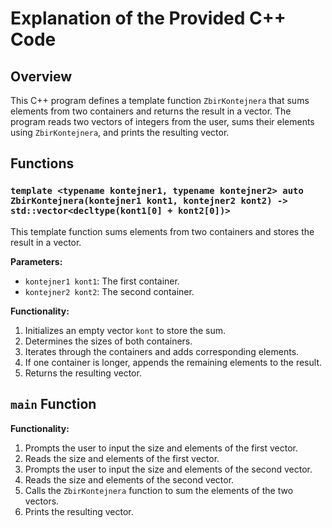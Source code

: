 # Explanation of the Provided C++ Code

## Overview
This C++ program defines a template function `ZbirKontejnera` that sums elements from two containers and returns the result in a vector. The program reads two vectors of integers from the user, sums their elements using `ZbirKontejnera`, and prints the resulting vector.

## Functions

### `template <typename kontejner1, typename kontejner2> auto ZbirKontejnera(kontejner1 kont1, kontejner2 kont2) -> std::vector<decltype(kont1[0] + kont2[0])>`
This template function sums elements from two containers and stores the result in a vector.

**Parameters:**
- `kontejner1 kont1`: The first container.
- `kontejner2 kont2`: The second container.

**Functionality:**
1. Initializes an empty vector `kont` to store the sum.
2. Determines the sizes of both containers.
3. Iterates through the containers and adds corresponding elements.
4. If one container is longer, appends the remaining elements to the result.
5. Returns the resulting vector.

## `main` Function

**Functionality:**
1. Prompts the user to input the size and elements of the first vector.
2. Reads the size and elements of the first vector.
3. Prompts the user to input the size and elements of the second vector.
4. Reads the size and elements of the second vector.
5. Calls the `ZbirKontejnera` function to sum the elements of the two vectors.
6. Prints the resulting vector.
